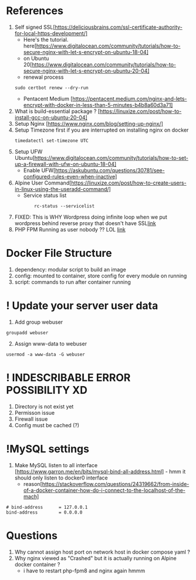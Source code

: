 # References
1. Self signed SSL[https://deliciousbrains.com/ssl-certificate-authority-for-local-https-development/]
    - Here's the tutorial. here[https://www.digitalocean.com/community/tutorials/how-to-secure-nginx-with-let-s-encrypt-on-ubuntu-18-04]
    - on Ubuntu 20[https://www.digitalocean.com/community/tutorials/how-to-secure-nginx-with-let-s-encrypt-on-ubuntu-20-04]
    - renewal process
    ```
    sudo certbot renew --dry-run
    ```
    - Pentacent Medium [https://pentacent.medium.com/nginx-and-lets-encrypt-with-docker-in-less-than-5-minutes-b4b8a60d3a71]
2. What is build-essential package ? [https://linuxize.com/post/how-to-install-gcc-on-ubuntu-20-04]
3. Setup Nginx [https://www.nginx.com/blog/setting-up-nginx/]
4. Setup Timezone first if you are interrupted on installing nginx on docker
    ```
    timedatectl set-timezone UTC
    ```
5. Setup UFW Ubuntu[https://www.digitalocean.com/community/tutorials/how-to-set-up-a-firewall-with-ufw-on-ubuntu-18-04]
    - Enable UFW[https://askubuntu.com/questions/30781/see-configured-rules-even-when-inactive]
6. Alpine User Command[https://linuxize.com/post/how-to-create-users-in-linux-using-the-useradd-command/]
    - Service status list
        ```
            rc-status --servicelist
        ```
7. FIXED: This is WHY Wordpress doing infinite loop when we put wordpress behind reverse proxy that doesn't have SSL[link](https://wordpress.stackexchange.com/questions/250240/setting-serverhttps-on-prevents-access-to-wp-admin)
8. PHP FPM Running as user nobody ?? LOL [link](https://serverfault.com/questions/617392/why-is-php-fpm-running-as-nobody)


# Docker File Structure
1. dependency: modular script to build an image
2. config: mounted to container, store config for every module on running
3. script: commands to run after container running


# ! Update your server user data
1. Add group webuser
```
groupadd webuser
```
2. Assign www-data to webuser
```
usermod -a www-data -G webuser
```
# ! INDESCRIBABLE ERROR POSSIBILITY XD
1. Directory is not exist yet
2. Permisson issue
3. Firewall issue
4. Config must be cached (?)


# !MySQL settings
1. Make MySQL listen to all interface [https://www.garron.me/en/bits/mysql-bind-all-address.html]  - hmm it should only listen to docker0 interface 
    - reason[https://stackoverflow.com/questions/24319662/from-inside-of-a-docker-container-how-do-i-connect-to-the-localhost-of-the-mach]
```
# bind-address		= 127.0.0.1
bind-address		= 0.0.0.0
```

# Questions
1. Why cannot assign host port on network host in docker compose yaml ?
2. Why nginx viewed as "Crashed" but it is actually running on Alpine docker container ?
    - i have to restart php-fpm8 and nginx again hmmm